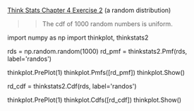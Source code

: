 [Think Stats Chapter 4 Exercise 2](http://greenteapress.com/thinkstats2/html/thinkstats2005.html#toc41) (a random distribution)

>> The cdf of 1000 random numbers is uniform.


import numpy as np
import thinkplot, thinkstats2

rds = np.random.random(1000)
rd_pmf = thinkstats2.Pmf(rds, label='randos')

thinkplot.PrePlot(1)
thinkplot.Pmfs([rd_pmf])
thinkplot.Show()

rd_cdf = thinkstats2.Cdf(rds, label='randos')

thinkplot.PrePlot(1)
thinkplot.Cdfs([rd_cdf])
thinkplot.Show()

